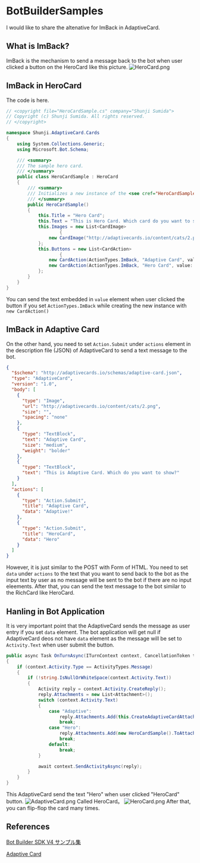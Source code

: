 # BotBuilderSamples
I would like to share the altenative for ImBack in AdaptiveCard.

## What is ImBack?
ImBack is the mechanism to send a message back to the bot when user clicked a button on the HeroCard like this picture.
![HeroCard.png](https://qiita-image-store.s3.amazonaws.com/0/245269/55be9e8e-fecc-3a17-d8a3-999080578399.png)

## ImBack in HeroCard
The code is here.

```C#:HeroCardSample.cs
// <copyright file="HeroCardSample.cs" company="Shunji Sumida">
// Copyright (c) Shunji Sumida. All rights reserved.
// </copyright>

namespace Shunji.AdaptiveCard.Cards
{
	using System.Collections.Generic;
	using Microsoft.Bot.Schema;

	/// <summary>
	/// The sample hero card.
	/// </summary>
	public class HeroCardSample : HeroCard
	{
		/// <summary>
		/// Initializes a new instance of the <see cref="HeroCardSample"/> class.
		/// </summary>
		public HeroCardSample()
		{
			this.Title = "Hero Card";
			this.Text = "This is Hero Card. Which card do you want to show?";
			this.Images = new List<CardImage>
            		{
				new CardImage("http://adaptivecards.io/content/cats/2.png"),
			};
			this.Buttons = new List<CardAction>
            		{
				new CardAction(ActionTypes.ImBack, "Adaptive Card", value: "Adaptive"),
				new CardAction(ActionTypes.ImBack, "Hero Card", value: "Hero"),
			};
		}
	}
}
```

You can send the text embedded in ``value`` element when user clicked the button if you set ``ActionTypes.ImBack`` while creating the new instance with ``new CardAction()``

## ImBack in Adaptive Card
On the other hand, you need to set ``Action.Submit`` under ``actions`` element in the description file (JSON) of AdaptiveCard to send a text message to the bot.

```son:AdaptiveCardSample.json
{
  "$schema": "http://adaptivecards.io/schemas/adaptive-card.json",
  "type": "AdaptiveCard",
  "version": "1.0",
  "body": [
    {
      "type": "Image",
      "url": "http://adaptivecards.io/content/cats/2.png",
      "size": "",
      "spacing": "none"
    },
    {
      "type": "TextBlock",
      "text": "Adaptive Card",
      "size": "medium",
      "weight": "bolder"
    },
    {
      "type": "TextBlock",
      "text": "This is Adaptive Card. Which do you want to show?"
    }
  ],
  "actions": [
    {
      "type": "Action.Submit",
      "title": "Adaptive Card",
      "data": "Adaptive!"
    },
    {
      "type": "Action.Submit",
      "title": "HeroCard",
      "data": "Hero"
    }
  ]
}
```

However, it is just similar to the POST with Form of HTML. You need to set ``data`` under ``actions`` to the text that you want to send back to the bot as the input text by user as no message will be sent to the bot if there are no input eleements. After that, you can send the text message to the bot similar to the RichCard like HeroCard.

## Hanling in Bot Application
It is very important point that the AdaptiveCard sends the message as user entry if you set ``data`` element. The bot application will get null if AdaptiveCard deos not have ``data`` element as the message will be set to ```Activity.Text``` when user submit the button.

```C#:EchoWithCounterBot.cs
public async Task OnTurnAsync(ITurnContext context, CancellationToken token = default(CancellationToken))
{
	if (context.Activity.Type == ActivityTypes.Message)
	{
		if (!string.IsNullOrWhiteSpace(context.Activity.Text))
		{
			Activity reply = context.Activity.CreateReply();
			reply.Attachments = new List<Attachment>();
			switch (context.Activity.Text)
			{
				case "Adaptive":
					reply.Attachments.Add(this.CreateAdaptiveCardAttachment());
					break;
				case "Hero":
					reply.Attachments.Add(new HeroCardSample().ToAttachment());
					break;
				default:
					break;
			}

			await context.SendActivityAsync(reply);
		}
	}
}
```

This AdaptiveCard send the text "Hero" when user clicked "HeroCard" button.
![AdaptiveCard.png](https://qiita-image-store.s3.amazonaws.com/0/245269/48786d93-a924-e311-f826-9f1e5e887aa6.png)
Called HeroCard。
![HeroCard.png](https://qiita-image-store.s3.amazonaws.com/0/245269/b916651b-4597-d7dc-5021-7b9d8c3dc88e.png)
After that, you can flip-flop the card many times.

## References
[Bot Builder SDK V4 サンプル集](https://github.com/Microsoft/BotBuilder-Samples/tree/master/samples/csharp_dotnetcore)

[Adaptive Card](http://adaptivecards.io/)
